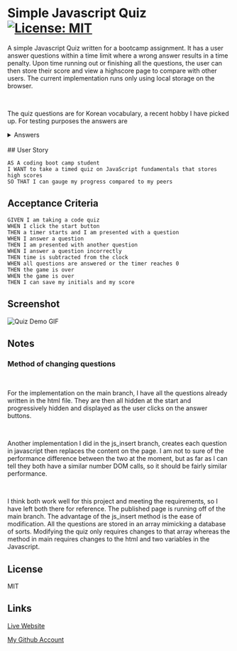 # Simple Javascript Quiz [![License: MIT](https://img.shields.io/badge/License-MIT-yellow.svg)](https://opensource.org/licenses/MIT)

A simple Javascript Quiz written for a bootcamp assignment. It has a user answer questions within a time limit where a wrong answer results in a time penalty. Upon time running out or finishing all the questions, the user can then store their score and view a highscore page to compare with other users. The current implementation runs only using local storage on the browser.

<br/>

The quiz questions are for Korean vocabulary, a recent hobby I have picked up. For testing purposes the answers are 

<details>
<summary> Answers </summary>
1,  1,  3,  2,  4,  2,  3,  4,  1,  2
</details>

<br/>
## User Story

```
AS A coding boot camp student
I WANT to take a timed quiz on JavaScript fundamentals that stores high scores
SO THAT I can gauge my progress compared to my peers
```


## Acceptance Criteria

```
GIVEN I am taking a code quiz
WHEN I click the start button
THEN a timer starts and I am presented with a question
WHEN I answer a question
THEN I am presented with another question
WHEN I answer a question incorrectly
THEN time is subtracted from the clock
WHEN all questions are answered or the timer reaches 0
THEN the game is over
WHEN the game is over
THEN I can save my initials and my score
```


## Screenshot

![Quiz Demo GIF](./assets/demo_images/demo.gif)

## Notes

###  Method of changing questions

</br>

For the implementation on the main branch, I have all the questions already written in the html file. They are then
all hidden at the start and progressively hidden and displayed as the user clicks on the answer buttons.

</br>
  
Another implementation I did in the js_insert branch, creates each question in javascript then replaces the content on the page. I am not to sure of the performance difference between the two at the moment, but as far as I can tell they both have a similar number DOM calls, so it should be fairly similar performance.

</br>

I think both work well for this project and meeting the requirements, so I have left both there for reference. The published page is running off of the main branch. The advantage of the js_insert method is the ease of modification. All the questions are stored in an array mimicking a database of sorts. Modifying the quiz only requires changes to that array whereas the method in main requires changes to the html and two variables in the Javascript.

## License

MIT

## Links

[Live Website](https://mattyd96.github.io/javascript-simple-quiz/)  

[My Github Account](https://github.com/mattyd96)
